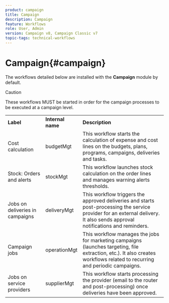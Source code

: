```yaml
---
product: campaign
title: Campaign
description: Campaign
feature: Workflows
role: User, Admin
version: Campaign v8, Campaign Classic v7
topic-tags: technical-workflows
---
```


# Campaign{#campaign}

The workflows detailed below are installed with the **Campaign** module by default. 

>[!CAUTION]
>
>These workflows MUST be started in order for the campaign processes to be executed at a campaign level.

<table> 
 <tbody> 
  <tr> 
   <td> <strong>Label</strong><br /> </td> 
   <td> <strong>Internal name</strong><br /> </td> 
   <td> <strong>Description</strong><br /> </td> 
  </tr> 
  <tr> 
   <td> <span class="uicontrol">Cost calculation</span> <br /> </td> 
   <td> <span class="uicontrol">budgetMgt</span> <br /> </td> 
   <td> This workflow starts the calculation of expense and cost lines on the budgets, plans, programs, campaigns, deliveries and tasks.<br /> </td> 
  </tr> 
  <tr> 
   <td> <span class="uicontrol">Stock: Orders and alerts</span> <br /> </td> 
   <td> <span class="uicontrol">stockMgt</span> <br /> </td> 
   <td> This workflow launches stock calculation on the order lines and manages warning alerts thresholds.<br /> </td> 
  </tr> 
  <tr> 
   <td> <span class="uicontrol">Jobs on deliveries in campaigns</span> <br /> </td> 
   <td> <span class="uicontrol">deliveryMgt</span> <br /> </td> 
   <td> This workflow triggers the approved deliveries and starts post-processing the service provider for an external delivery. It also sends approval notifications and reminders.<br /> </td> 
  </tr> 
  <tr> 
   <td> <span class="uicontrol">Campaign jobs</span> <br /> </td> 
   <td> <span class="uicontrol">operationMgt</span> <br /> </td> 
   <td> This workflow manages the jobs for marketing campaigns (launches targeting, file extraction, etc.). It also creates workflows related to recurring and periodic campaigns.<br /> </td> 
  </tr> 
  <tr> 
   <td> <span class="uicontrol">Jobs on service providers</span> <br /> </td> 
   <td> <span class="uicontrol">supplierMgt</span> <br /> </td> 
   <td> This workflow starts processing the provider (email to the router and post-processing) once deliveries have been approved. <br /> </td> 
  </tr> 
 </tbody> 
</table>

